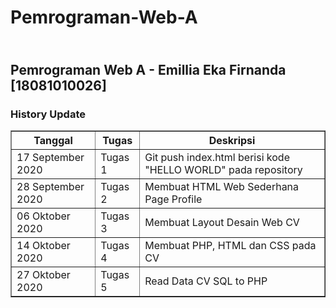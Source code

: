 <h1>Pemrograman-Web-A</h1>
<h2><br>Pemrograman Web A - Emillia Eka Firnanda [18081010026]</h2>

<h3>History Update</h3>

<table border="1px">
<tr>
    <th>Tanggal</th>
    <th>Tugas</th>
    <th>Deskripsi</th>
</tr>
  <tr>
    <td>17 September 2020</td>
    <td>Tugas 1</td>
    <td>Git push index.html berisi kode "HELLO WORLD" pada repository</td>
  </tr>
  <tr>
    <td>28 September 2020</td>
    <td>Tugas 2</td>
    <td>Membuat HTML Web Sederhana Page Profile</td>
  </tr>
  <tr>
    <td>06 Oktober 2020</td>
    <td>Tugas 3</td>
    <td>Membuat Layout Desain Web CV</td>
  </tr>
  <tr>
    <td>14 Oktober 2020</td>
    <td>Tugas 4</td>
    <td>Membuat PHP, HTML dan CSS pada CV</td>
  </tr>
  <tr>
    <td>27 Oktober 2020</td>
    <td>Tugas 5</td>
    <td>Read Data CV SQL to PHP</td>
  </tr>
</table>

